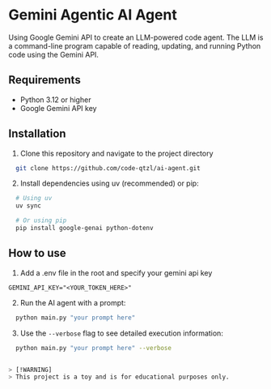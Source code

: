 # Gemini Agentic AI Agent

Using Google Gemini API to create an LLM-powered code agent. The LLM is a command-line program capable of reading, updating, and running Python code using the Gemini API.

## Requirements

- Python 3.12 or higher
- Google Gemini API key

## Installation

1) Clone this repository and navigate to the project directory
```bash
  git clone https://github.com/code-qtzl/ai-agent.git
```

2) Install dependencies using uv (recommended) or pip:
```bash
  # Using uv
  uv sync

  # Or using pip
  pip install google-genai python-dotenv
```

## How to use

1) Add a .env file in the root and specify your gemini api key

```
GEMINI_API_KEY="<YOUR_TOKEN_HERE>"
```

2) Run the AI agent with a prompt:
```bash
  python main.py "your prompt here"
```

3) Use the `--verbose` flag to see detailed execution information:
```bash
  python main.py "your prompt here" --verbose


> [!WARNING]
> This project is a toy and is for educational purposes only. 

